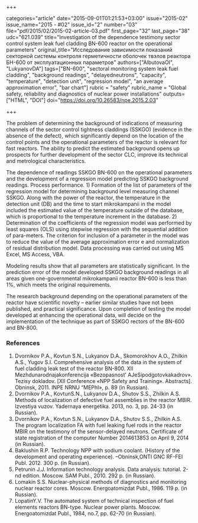 +++

categories="article"
date="2015-09-01T01:21:53+03:00"
issue="2015-02"
issue_name="2015 - #02"
issue_id="2"
number="03"
file="pdf/2015/02/2015-02-article-03.pdf"
first_page="32"
last_page="38"
udc="621.039"
title="Investigation of the dependence testimony sector control system leak fuel cladding BN-600 reactor on the operational parameters"
original_title="Исследование зависимости показаний секторной системы контроля герметичности оболочек твэлов реактора БН-600 от эксплуатационных параметров"
authors=["AlbutovaOI", "LukyanovDA"]
tags=["BN-600", "sectoral monitoring system leak fuel cladding", "background readings", "delayedneutrons", "capacity", "temperature", "detection unit", "regression model", "an average approximation error", "bar chart"]
rubric = "safety"
rubric_name = "Global safety, reliability and diagnostics of nuclear power installations"
outputs=["HTML", "DOI"]
doi="https://doi.org/10.26583/npe.2015.2.03"

+++

The problem of determining the background of indications of measuring channels of the sector control tightness claddings (SSKGO) (evidence in the absence of the defect), which significantly depend on the location of the control points and the operational parameters of the reactor is relevant for fast reactors. The ability to predict the estimated background opens up prospects for further development of the sector CLC, improve its technical and metrological characteristics.

The dependence of readings SSKGO BN-600 on the operational parameters and the development of a regression model predicting SSKGO background readings. Process performance. 1) Formation of the list of parameters of the regression model for determining background level measuring channel SSKGO. Along with the power of the reactor, the temperature in the detection unit (DB) and the time to start mikrokampanii in the model included the estimated value of the temperature outside of the database, which is proportional to the temperature increment in the database. 2) Determination of the coefficients of the regression model was performed by least squares (OLS) using stepwise regression with the sequential addition of para-meters. The criterion for inclusion of a parameter in the model was to reduce the value of the average approximation error e and normalization of residual distribution model. Data processing was carried out using MS Excel, MS Access, VBA.

Modeling results show that all parameters are statistically significant. In the prediction error of the model developed SSKGO background readings in all areas given one-governmental mikrokampanii reactor BN-600 is less than 1%, which meets the original requirements.

The research background depending on the operational parameters of the reactor have scientific novelty – earlier similar studies have not been published, and practical significance. Upon completion of testing the model developed at enhancing the operational data, will decide on the implementation of the technique as part of SSKGO rectors of the BN-600 and BN-800.

### References

1. Dvornikov P.A., Kovtun S.N., Lukyanov D.A., Skomorokhov A.O., Zhilkin A.S., Yugov S.I. Comprehensive analysis of the data in the system of fuel cladding leak test of the reactor BN-800. XII Mezhdunarodnajakonferencija «Bezopasnost’ AJeSipodgotovkakadrov». Tezisy dokladov. [XII Conference «NPP Safety and Training». Abstracts]. Obninsk, 2011. INPE NRNU “MEPhI», p. 89 (in Russian).
2. Dvornikov P.A., KovtunS.N., Lukyanov D.A., Shutov S.S., Zhilkin A.S. Methods of localization of defective fuel assemblies in the reactor MBIR. Izvestiya vuzov. Yadernaya energetika. 2013, no. 3, pp. 24-33 (in Russian).
3. Dvornikov P.A., Kovtun S.N., Lukyanov D.A., Shutov S.S., Zhilkin A.S. The program localization FA with fuel leaking fuel rods in the reactor MBIR on the testimony of the sensor-delayed neutrons. Certificate of state registration of the computer Number 2014613853 on April 9, 2014 (in Russian).
4. Baklushin R.P. Technology NPP with sodium coolant. (History of the development and operating experience). –Obninsk,ONTI GNC RF-FEI Publ. 2012. 300 p. (in Russian).
5. Petrunin J.J. Information technology analysis. Data analysis: tutorial. 2-nd edition. Moscow. SAM Publ., 2010. 292 p. (in Russian).
6. Lomakin S.S. Nuclear-physical methods of diagnostics and monitoring nuclear reactor cores. Moscow. Energoatomizdat Publ., 1986. 119 p. (in Russian).
7. LopatinY.V. The automated system of technical inspection of fuel elements reactors BN-type. Nuclear power plants. Moscow. Energoatomizdat Publ., 1984, no.7, pp. 62-70 (in Russian).
